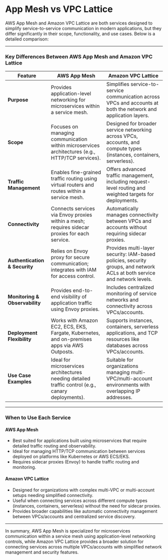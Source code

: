 # App Mesh vs VPC Lattice

AWS App Mesh and Amazon VPC Lattice are both services designed to simplify service-to-service communication in modern applications, but they differ significantly in their scope, functionality, and use cases. Below is a detailed comparison:

***

### **Key Differences Between AWS App Mesh and Amazon VPC Lattice**

| **Feature**                    | **AWS App Mesh**                                                                                   | **Amazon VPC Lattice**                                                                                                   |
| ------------------------------ | -------------------------------------------------------------------------------------------------- | ------------------------------------------------------------------------------------------------------------------------ |
| **Purpose**                    | Provides application-level networking for microservices within a service mesh.                     | Simplifies service-to-service communication across VPCs and accounts at both the network and application layers.         |
| **Scope**                      | Focuses on managing communication within microservices architectures (e.g., HTTP/TCP services).    | Designed for broader service networking across VPCs, accounts, and compute types (instances, containers, serverless).    |
| **Traffic Management**         | Enables fine-grained traffic routing using virtual routers and routes within a service mesh.       | Offers advanced traffic management, including request-level routing and weighted targets for deployments.                |
| **Connectivity**               | Connects services via Envoy proxies within a mesh; requires sidecar proxies for each service.      | Automatically manages connectivity between VPCs and accounts without requiring sidecar proxies.                          |
| **Authentication & Security**  | Relies on Envoy proxy for secure communication; integrates with IAM for access control.            | Provides multi-layer security: IAM-based policies, security groups, and network ACLs at both service and network levels. |
| **Monitoring & Observability** | Provides end-to-end visibility of application traffic using Envoy proxies.                         | Includes centralized monitoring of service networks and connectivity across VPCs/accounts.                               |
| **Deployment Flexibility**     | Works with Amazon EC2, ECS, EKS, Fargate, Kubernetes, and on-premises apps via AWS Outposts.       | Supports instances, containers, serverless applications, and TCP resources like databases across VPCs/accounts.          |
| **Use Case Examples**          | Ideal for microservices architectures needing detailed traffic control (e.g., canary deployments). | Suitable for organizations managing multi-VPC/multi-account environments with overlapping IP addresses.                  |

***

### **When to Use Each Service**

#### **AWS App Mesh**

* Best suited for applications built using microservices that require detailed traffic routing and observability.
* Ideal for managing HTTP/TCP communication between services deployed on platforms like Kubernetes or AWS ECS/EKS.
* Requires sidecar proxies (Envoy) to handle traffic routing and monitoring.

#### **Amazon VPC Lattice**

* Designed for organizations with complex multi-VPC or multi-account setups needing simplified connectivity.
* Useful when connecting services across different compute types (instances, containers, serverless) without the need for sidecar proxies.
* Provides broader capabilities like automatic connectivity management between VPCs/accounts and centralized service discovery.

***

In summary, AWS App Mesh is specialized for microservices communication within a service mesh using application-level networking controls, while Amazon VPC Lattice provides a broader solution for connecting services across multiple VPCs/accounts with simplified network management and security features.

